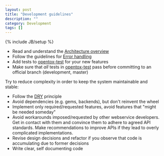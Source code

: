 ```yaml
---
layout: post
title: "Development guidelines"
description: ""
category: Development
tags: []
---
```

{% include JB/setup %}

- Read and understand the [Architecture overview](/Development/2013/02/07/architecture-overview)
- Follow the guidelines for [Error handling](/Development/2012/07/20/error-handling)
- Add tests to [opentox-test](http://github.com/opentox/opentox-test) for your new features
- Make sure that *all* tests in [opentox-test](http://github.com/opentox/opentox-test) pass before committing to an official branch (development, master)

Try to reduce complexity in order to keep the system maintainable and stable:
- Follow the [DRY](http://en.wikipedia.org/wiki/Don%27t_repeat_yourself) principle
- Avoid dependencies (e.g. gems, backends), but don\'t reinvent the wheel
- Implement only required/requested features, avoid features that "might be needed someday"
- Avoid workarounds imposed/requested by other webservice developers. Get in contact with them and convince them to adhere to agreed API standards. Make recommendations to improve APIs if they lead to overly complicated implementations.
- Revise design decisions and refactor if you observe that code is accumulating due to former decisions
- Write clear, self documenting code
